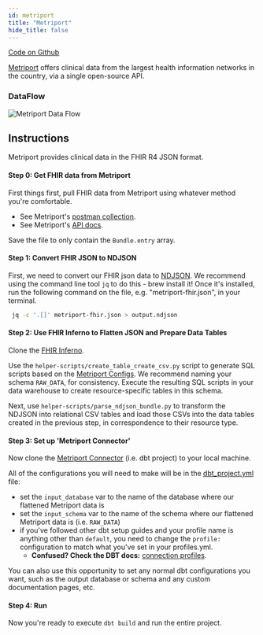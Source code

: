 ```yaml
---
id: metriport
title: "Metriport"
hide_title: false
---
```


[Code on Github](https://github.com/tuva-health/metriport_connector)

[Metriport](https://www.metriport.com/) offers clinical data from the largest health information networks in the country, via a single open-source API.

### DataFlow

![Metriport Data Flow](/img/metriport/metriport-data-flow.png)

## Instructions

Metriport provides clinical data in the FHIR R4 JSON format.

#### Step 0: Get FHIR data from Metriport

First things first, pull FHIR data from Metriport using whatever method you're comfortable.

- See Metriport's [postman collection](https://www.postman.com/metriport/metriport-api/folder/7zl228v/medical).
- See Metriport's [API docs](https://docs.metriport.com/home/welcome).

Save the file to only contain the `Bundle.entry` array.

#### Step 1: Convert FHIR JSON to NDJSON

First, we need to convert our FHIR json data to [NDJSON](https://docs.mulesoft.com/dataweave/latest/dataweave-formats-ndjson#input). We recommend using the command line tool `jq` to do this - brew install it! Once it's installed, run the following command on the file, e.g. "metriport-fhir.json", in your terminal.

```sh
 jq -c '.[]' metriport-fhir.json > output.ndjson
```

#### Step 2: Use FHIR Inferno to Flatten JSON and Prepare Data Tables

Clone the [FHIR Inferno](https://github.com/tuva-health/FHIR_inferno).

Use the `helper-scripts/create_table_create_csv.py` script to generate SQL scripts based on the [Metriport Configs](https://github.com/tuva-health/FHIR_inferno/tree/main/configurations/configuration_Metriport). We recommend naming your schema `RAW_DATA`, for consistency. Execute the resulting SQL scripts in your data warehouse to create resource-specific tables in this schema.

Next, use `helper-scripts/parse_ndjson_bundle.py` to transform the NDJSON into relational CSV tables and load those CSVs into the data tables created in the previous step, in correspondence to their resource type.

#### Step 3: Set up 'Metriport Connector'

Now clone the [Metriport Connector](https://github.com/tuva-health/metriport_connector) (i.e. dbt project) to your local machine.

All of the configurations you will need to make will be in the [dbt_project.yml](https://github.com/tuva-health/metriport_connector/blob/initial_push/dbt_project.yml) file:

- set the `input_database` var to the name of the database where our flattened Metriport data is
- set the `input_schema` var to the name of the schema where our flattened Metriport data is (i.e. `RAW_DATA`)
- if you've followed other dbt setup guides and your profile name is anything other than `default`, you need to change the `profile:` configuration to match what you've set in your profiles.yml.
  - **Confused? Check the DBT docs:** [connection profiles](https://docs.getdbt.com/docs/core/connect-data-platform/connection-profiles).

You can also use this opportunity to set any normal dbt configurations you want, such as the output database or schema and any custom documentation pages, etc.

#### Step 4: Run

Now you're ready to execute `dbt build` and run the entire project.
